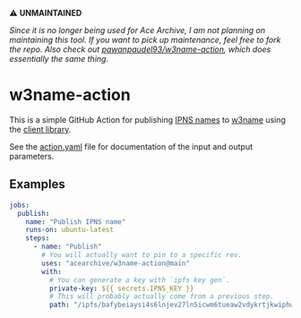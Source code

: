 ⚠ **UNMAINTAINED**

*Since it is no longer being used for Ace Archive, I am not planning on
maintaining this tool. If you want to pick up maintenance, feel free to fork the
repo. Also check out
[pawanpaudel93/w3name-action](https://github.com/pawanpaudel93/w3name-action),
which does essentially the same thing.*

# w3name-action

This is a simple GitHub Action for publishing [IPNS
names](https://docs.ipfs.tech/concepts/ipns/) to
[w3name](https://web3.storage/docs/how-tos/w3name/) using the [client
library](https://github.com/web3-storage/w3name).

See the [action.yaml](./action.yaml) file for documentation of the input and
output parameters.

## Examples

```yaml
jobs:
  publish:
    name: "Publish IPNS name"
    runs-on: ubuntu-latest
    steps:
      - name: "Publish"
        # You will actually want to pin to a specific rev.
        uses: "acearchive/w3name-action@main"
        with:
          # You can generate a key with `ipfs key gen`.
          private-key: ${{ secrets.IPNS_KEY }}
          # This will probably actually come from a previous step.
          path: "/ipfs/bafybeiaysi4s6lnjev27ln5icwm6tueaw2vdykrtjkwiphwekaywqhcjze/wiki/Aardvark"
```
